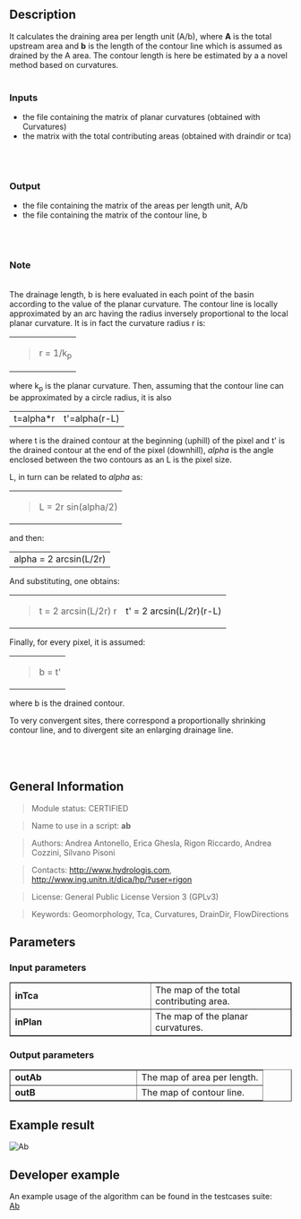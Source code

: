 <h2>Description</h2>

It calculates the draining area per length unit (A/b), where <b>A</b> is the total upstream area and <b>b</b> is the length of the contour line which is assumed as drained by the A area. The contour length is here be estimated by a a novel method based on curvatures.
<br>
<br>
<h3>Inputs</h3>
<ul>
<li>the file containing the matrix of planar curvatures (obtained with Curvatures)</li>
<li>the matrix with the total contributing areas (obtained with draindir or tca)</li>
</ul>
<br>
<br>
<h3>Output</h3>
<ul>
<li>the file containing the matrix of the areas per length unit, A/b</li>
<li>the file containing the matrix of the contour line, b</li>
</ul>
<br>
<br>
<h3>Note</h3>
<br>
The drainage length, b is here evaluated in each point of the basin according to the value of the planar curvature. The contour line is locally approximated by an arc having the radius inversely proportional to the local planar curvature. It is in fact the curvature radius r is:<br>
<table>
<tr>
<td>
<blockquote>r = 1/k<sub>p</sub>
</td>
</tr>
</table>
where k<sub>p</sub> is the planar curvature. Then, assuming that the contour line can be approximated by a circle radius, it is also<br>
<table>
<tr>
<td>
t=alpha*r<br>
</td>
<td>
t'=alpha(r-L)<br>
</td>
</tr>
</table>
where t is the drained contour at the beginning (uphill) of the pixel and  t' is the drained contour at the end of the pixel (downhill), <i>alpha</i> is the angle enclosed between the two contours as an L is the pixel size.</blockquote>

L, in turn can be related to <i>alpha</i> as:<br>
<table>
<tr>
<td>
<blockquote>L = 2r sin(alpha/2)<br>
</td>
</tr>
</table>
and then:<br>
<table>
<tr>
<td>
alpha = 2 arcsin(L/2r)<br>
</td>
</tr>
</table></blockquote>

And substituting, one obtains:<br>
<table>
<tr>
<td>
<blockquote>t = 2 arcsin(L/2r) r<br>
</td>
<td>
t' = 2 arcsin(L/2r)(r-L)<br>
</td>
</tr>
</table></blockquote>

Finally, for every pixel, it is assumed:<br>
<table>
<tr>
<td>
<blockquote>b = t'<br>
</td>
</tr>
</table>
where b is the drained contour.</blockquote>

To very convergent sites, there correspond a proportionally shrinking contour line, and to divergent site an enlarging drainage line.<br>
<br>
<br>
<br>
<h2>General Information</h2>

<blockquote>Module status: CERTIFIED</blockquote>

<blockquote>Name to use in a script: <b>ab</b></blockquote>

<blockquote>Authors: Andrea Antonello, Erica Ghesla, Rigon Riccardo, Andrea Cozzini, Silvano Pisoni</blockquote>

<blockquote>Contacts: <a href='http://www.hydrologis.com'>http://www.hydrologis.com</a>, <a href='http://www.ing.unitn.it/dica/hp/?user=rigon'>http://www.ing.unitn.it/dica/hp/?user=rigon</a></blockquote>

<blockquote>License: General Public License Version 3 (GPLv3)</blockquote>

<blockquote>Keywords: Geomorphology, Tca, Curvatures, DrainDir, FlowDirections</blockquote>


<h2>Parameters</h2>

<h3>Input parameters</h3>
<table cellpadding='10' width='70%' border='1'>
<tr>
<td width='50%'> <b>inTca</b> </td><td width='50%'> The map of the total contributing area. </td>
</tr>
<tr>
<td width='50%'> <b>inPlan</b> </td><td width='50%'> The map of the planar curvatures. </td>
</tr>
</table>

<h3>Output parameters</h3>
<table cellpadding='10' width='70%' border='1'>
<tr>
<td width='50%'> <b>outAb</b> </td><td width='50%'> The map of area per length. </td>
</tr>
<tr>
<td width='50%'> <b>outB</b> </td><td width='50%'> The map of contour line. </td>
</tr>
</table>

<h2>Example result</h2>

<img src='http://wiki.jgrasstools.googlecode.com/git/images/hortonmachine/ab.png' alt='Ab' />
<br>
<h2>Developer example</h2>

An example usage of the algorithm can be found in the testcases suite:<br>
<a href='http://code.google.com/p/jgrasstools/source/browse/hortonmachine/src/test/java/org/jgrasstools/hortonmachine/models/hm/TestAb.java'>Ab</a>